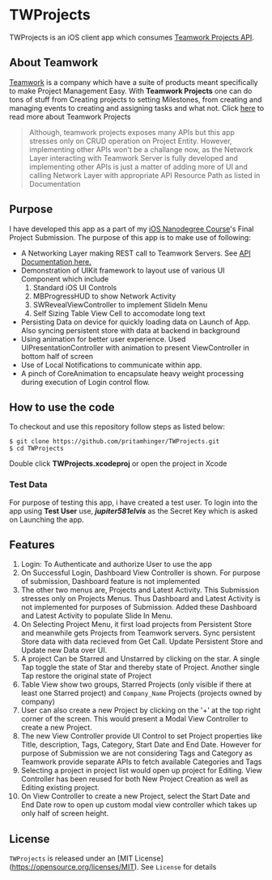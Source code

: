 # TWProjects

TWProjects is an iOS client app which consumes [Teamwork Projects API](http://developer.teamwork.com/). 

## About Teamwork
[Teamwork](https://www.teamwork.com/) is a company which have a suite of products meant specifically to make Project Management Easy. With **Teamwork Projects** one can do tons of stuff from Creating projects to setting Milestones, from creating and managing events to creating and assigning tasks and what not. Click [here](https://www.teamwork.com/collaboration) to read more about Teamwork Projects


>Although, teamwork projects exposes many APIs but this app stresses only on CRUD operation on Project Entity. However, implementing other APIs won't be a challange now, as the Network Layer interacting with Teamwork Server is fully developed and implementing other APIs is just a matter of adding more of UI and calling Network Layer with appropriate API Resource Path as listed in Documentation

## Purpose

I have developed this app as a part of my [iOS Nanodegree Course](https://www.udacity.com/course/ios-developer-nanodegree--nd003)'s Final Project Submission. The purpose of this app is to make use of following:

* A Networking Layer making REST call to Teamwork Servers. See [API Documentation here.](http://developer.teamwork.com/)
* Demonstration of UIKit framework to layout use of various UI Component which include
  1. Standard iOS UI Controls
  2. MBProgressHUD to show Network Activity
  3. SWRevealViewController to implement SlideIn Menu
  4. Self Sizing Table View Cell to accomodate long text
* Persisting Data on device for quickly loading data on Launch of App. Also syncing persistent store with data at backend in background
* Using animation for better user experience. Used UIPresentationController with animation to present ViewController in bottom half of screen
* Use of Local Notifications to communicate within app.
* A pinch of CoreAnimation to encapsulate heavy weight processing during execution of Login control flow.
 
## How to use the code

To checkout and use this repository follow steps as listed below:
```
$ git clone https://github.com/pritamhinger/TWProjects.git
$ cd TWProjects
```

Double click **TWProjects.xcodeproj** or open the project in Xcode

### Test Data
For purpose of testing this app, i have created a test user. To login into the app using **Test User** use,  **_jupiter581elvis_** as the Secret Key which is asked on Launching the app. 

## Features
1. Login: To Authenticate and authorize User to use the app
2. On Successful Login, Dashboard View Controller is shown. For purpose of submission, Dashboard feature is not implemented
3. The other two menus are, Projects and Latest Activity. This Submission stresses only on Projects Menus. Thus Dashboard and Latest Activity is not implemented for purposes of Submission. Added these Dashboard and Latest Activity to populate Slide In Menu.
4. On Selecting Project Menu, it first load projects from Persistent Store and meanwhile gets Projects from Teamwork servers. Sync persistent Store data with data recieved from Get Call. Update Persistent Store and Update new Data over UI.
5. A project Can be Starred and Unstarred by clicking on the star. A single Tap toggle the state of Star and thereby state of Project. Another single Tap restore the original state of Project
6. Table View show two groups, Starred Projects (only visible if there at least one Starred project) and `Company_Name` Projects (projects owned by company)
7. User can also create a new Project by clicking on the '+' at the top right corner of the screen. This would present a Modal View Controller to create a new Project. 
8. The new View Controller provide UI Control to set Project properties like Title, description, Tags, Category, Start Date and End Date. However for purpose of Submission we are not considering Tags and Category as Teamwork provide separate APIs to fetch available Categories and Tags
9. Selecting a project in project list would open up project for Editing. View Controller has been reused for both New Project Creation as well as Editing existing project.
10. On View Controller to create a new Project, select the Start Date and End Date row to open up custom modal view controller which takes up only half of screen height. 

## License

`TWProjects` is released under an [MIT License] (https://opensource.org/licenses/MIT). See `License` for details
